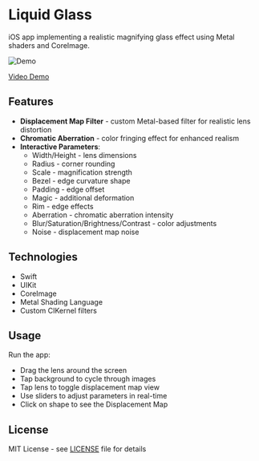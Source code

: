 # Liquid Glass

iOS app implementing a realistic magnifying glass effect using Metal shaders and CoreImage.

![Demo](img/demo.gif)

[Video Demo](img/simu.mp4)

## Features

- **Displacement Map Filter** - custom Metal-based filter for realistic lens distortion
- **Chromatic Aberration** - color fringing effect for enhanced realism
- **Interactive Parameters**:
  - Width/Height - lens dimensions
  - Radius - corner rounding
  - Scale - magnification strength
  - Bezel - edge curvature shape
  - Padding - edge offset
  - Magic - additional deformation
  - Rim - edge effects
  - Aberration - chromatic aberration intensity
  - Blur/Saturation/Brightness/Contrast - color adjustments
  - Noise - displacement map noise

## Technologies

- Swift
- UIKit
- CoreImage
- Metal Shading Language
- Custom CIKernel filters

## Usage

Run the app:
- Drag the lens around the screen
- Tap background to cycle through images
- Tap lens to toggle displacement map view
- Use sliders to adjust parameters in real-time
- Click on shape to see the Displacement Map

## License

MIT License - see [LICENSE](LICENSE) file for details
